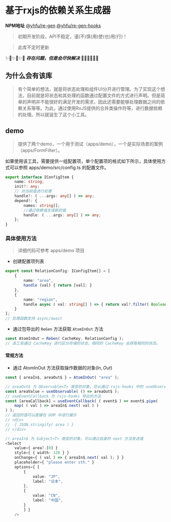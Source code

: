 # 基于rxjs的依赖关系生成器

**NPM地址** [@yhfu/re-gen](https://www.npmjs.com/package/@yhfu/re-gen)  [@yhfu/re-gen-hooks](https://www.npmjs.com/package/@yhfu/re-gen-hooks)

> 初期开发阶段，API不稳定，谨(不)慎(用)使(也)用(行)！

> 此库不定时更新

<!-- ## 遗留问题说明

该库在实现的过程中采用的是 `BehaviorSubject` 进行实现。更具 `BehaviorSubject` 的特性，在使用的过程中会存在一个缓存，这个问题会导致有些更具配置项的处理函数需要更多的判断进行处理，或者就没办法处理（具体case相见 apps/demo/src/config 中name为 testMoreMoreDepend 的配置项问题 ）。

❕❕❕强烈建议❕❕❕：在使用的过程中最好有一定的规范，例如只对**没有依赖项的数据**（可以将有依赖项的数据当作没有依赖项数据的计算值）进行修改等等。 -->

✨🌟✨🌟✨🌟 ***存在问题，但是会尽快解决*** 🌟✨🌟✨🌟✨

## 为什么会有该库
> 有个简单的想法，就是将状态处理和组件UI分开进行管理。为了实现这个想法，目前就是将状态和其处理的函数通过配置文件的方式进行声明。但是简单的声明并不能很好的满足开发的需求，因此还需要能够处理数据之间的依赖关系等等。为此，通过使用RxJS提供的合并类操作符等，进行数据依赖的处理。所以就诞生了这个小工具。

## demo
> 提供了两个demo，一个用于测试（apps/demo），一个是实际场景的案例（apps/FormFilter）。

如果使用该工具，需要提供一组配置项，单个配置项的格式如下所示，具体使用方式可以参照 apps/demo/src/config.ts 的配置文件。

```typescript
export interface IConfigItem {
	name: string;
	init?: any;
    // 对当前值进行处理
	handle?: ( ...args: any[] ) => any;
	depend?: {
		names: string[];
        //通过依赖值生成新的值
		handle: ( ...args: any[] ) => any;
	};
}
```

### 具体使用方法
> 详细代码可参考 apps/demo 项目

- 创建配置项列表
```typescript
export const RelationConfig: IConfigItem[] = [
	{
		name: "area",
		handle (val) { return [val]; }
	},
	{
		name: "region",
		handle async ( val: string[] ) => { return val?.filter( Boolean ); }
	}
];
// 处理函数支持 async/await
```

- 通过包导出的 `ReGen` 方法获取 `AtomInOut` 方法
```typescript
const AtomInOut = ReGen( CacheKey, RelationConfig );
// 该工具通过 CacheKey 进行区分存储的状态，相同的 CacheKey 会获取相同的状态。
```

<!-- ### 接下来可以使用常规方法或者是hook进行操作

#### hook方式
- 通过使用 `@yhfu/ge-ren-hooks` 包导出的 `useAtoms` 方法，分别传入 `AtomInOut` 以及 `RelationConfig` 参数，hook会返回一个对象，通过解构对象，从而获取 `${name}Value` 以及 `${name}In$`。其中 `${name}` 会被替换为 `RelationConfig` 中的name值。

```typescript
const AtomInOut = ReGen( RelationConfig );

const {
	areaValue,
	areaIn$,
} = useAtoms( AtomInOut, RelationConfig );

const { areaIn$, areaOut$ } = AtomInOut( "area" );
  const areaValue = useObservable( () => areaOut$ );
  const [areaCallback] = useEventCallback( ( event$ ) => event$.pipe(
    map( ( val ) => areaIn$.next( val ) )
  ) );
``` -->


#### 常规方法

- 通过 AtomInOut 方法获取操作数据的对象(In$, Out$)
```typescript
const { areaIn$, areaOut$ } = AtomInOut( "area" );

// areaOut$ 为 Observable<T> 类型的对象，可以通过 rxjs-hooks 中的 useObservable hook 进行订阅
const areaValue = useObservable( () => areaOut$ );	
// useEventCallback 为 rxjs-hooks 导出的方法
const [areaCallback] = useEventCallback( ( event$ ) => event$.pipe(
	map( ( val ) => areaIn$.next( val ) )	
) );
// 返回的值可以直接在 DOM 中进行展示
// <div>
// 	{ JSON.stringify( area ) }
// </div>

// areaIn$ 为 Subject<T> 类型的对象，可以通过自身的 next 方法发送值
<Select
	value={ area?.[0] }
	style={ { width: 120 } }
	onChange={ ( val ) => { areaIn$.next( val ); } }
	placeholder={ "please enter sth." }
	options={ [
		{
			value: "JP",
			label: "日本",
		},
		{
			value: "CN",
			label: "中国",
		}
		] }
	/>
```


